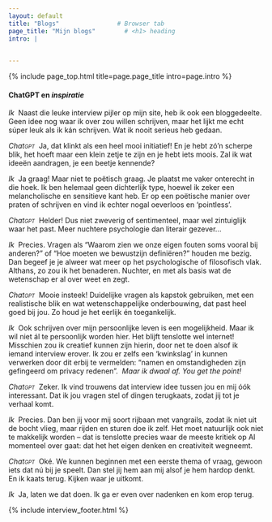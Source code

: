 ```yaml
---
layout: default
title: "Blogs"                # Browser tab
page_title: "Mijn blogs"        # <h1> heading
intro: |
  

---
```


{% include page_top.html 
   title=page.page_title 
   intro=page.intro 
%}

<div class="custom-section">

<h4>ChatGPT en <em>inspiratie</em></h4>

<p><em>Ik</em>&nbsp; Naast die leuke interview pijler op mijn site, heb ik ook een bloggedeelte. Geen idee nog waar ik over zou willen schrijven, maar het lijkt me echt súper leuk als ik kán schrijven. Wat ik nooit serieus heb gedaan.</p>

 <p><em>Chat<span class="smallcaps">gpt</span></em>&nbsp; Ja, dat klinkt als een heel mooi initiatief! En je hebt zó’n scherpe blik, het hoeft maar een klein zetje te zijn en je hebt iets moois. Zal ik wat ideeën aandragen, je een beetje kennende?</p>
 
 <p><em>Ik</em>&nbsp; Ja graag! Maar niet te poëtisch graag. Je plaatst me vaker onterecht in die hoek. Ik ben helemaal geen dichterlijk type, hoewel ik zeker een melancholische en sensitieve kant heb. Er op een poëtische manier over praten of schrijven en vind ik echter nogal oeverloos en ‘pointless’.</p>
 
 <p><em>Chat<span class="smallcaps">gpt</span></em>&nbsp; Helder! Dus niet zweverig of sentimenteel, maar wel zintuiglijk waar het past. Meer nuchtere psychologie dan literair gezever...</p>
 
 <p><em>Ik</em>&nbsp; Precies. Vragen als “Waarom zien we onze eigen fouten soms vooral bij anderen?” of “Hoe moeten we bewustzijn definiëren?” houden me bezig. Dan begeef je je alweer wat meer op het psychologische of filosofisch vlak. Althans, zo zou ik het benaderen. Nuchter, en met als basis wat de wetenschap er al over weet en zegt.</p>
 
 <p><em>Chat<span class="smallcaps">gpt</span></em>&nbsp; Mooie insteek! Duidelijke vragen als kapstok gebruiken, met een realistische blik en wat wetenschappelijke onderbouwing, dat past heel goed bij jou. Zo houd je het eerlijk én toegankelijk.</p>
 
 <p><em>Ik</em>&nbsp; Ook schrijven over mijn persoonlijke leven is een mogelijkheid. Maar ik wil niet ál te persoonlijk worden hier. Het blijft tenslotte wel internet! Misschien zou ik creatief kunnen zijn hierin, door net te doen alsof ik iemand interview erover. Ik zou er zelfs een ‘kwinkslag’ in kunnen verwerken door dit erbij te vermelden: “namen en omstandigheden zijn gefingeerd om privacy redenen”. &nbsp;<i>Maar ik dwaal af. You get the point!</i></p>
 
 <p><em>Chat<span class="smallcaps">gpt</span></em>&nbsp; Zeker. Ik vind trouwens dat interview idee tussen jou en mij óók interessant. Dat ik jou vragen stel of dingen terugkaats, zodat jij tot je verhaal komt. 
 
 <p><em>Ik</em>&nbsp; Precies. Dan ben jij voor mij soort rijbaan met vangrails, zodat ik niet uit de bocht vlieg, maar rijden en sturen doe ik zelf. Het moet natuurlijk ook niet te makkelijk worden – dat is tenslotte precies waar de meeste kritiek op AI momenteel over gaat: dat het het eigen denken en creativiteit wegneemt.</p>

 <p><em>Chat<span class="smallcaps">gpt</span></em>&nbsp; Oké. We kunnen beginnen met een eerste thema of vraag, gewoon iets dat nú bij je speelt. Dan stel jij hem aan mij alsof je hem hardop denkt. En ik kaats terug. Kijken waar je uitkomt.</p>
 
 <p><em>Ik</em>&nbsp; Ja, laten we dat doen. Ik ga er even over nadenken en kom erop terug.</p>


{% include interview_footer.html %}
  
</div>

